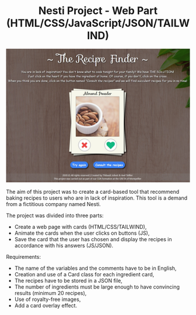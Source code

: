 <h1 align="center"> Nesti Project - Web Part (HTML/CSS/JavaScript/JSON/TAILWIND)</h1>

<p align="center">
<img src="https://github.com/Tibo30/JsNesti/blob/master/assets/pictures/img-readme.jpg">
</p>

<p>
The aim of this project was to create a card-based tool that recommend baking recipes to users who are in lack of inspiration. This tool is a demand from a fictitious company named Nesti.  
  
The project was divided into three parts:  
- Create a web page with cards (HTML/CSS/TAILWIND),  
- Animate the cards when the user clicks on buttons (JS),  
- Save the card that the user has chosen and display the recipes in accordance with his answers (JS/JSON).
  
Requirements:  
- The name of the variables and the comments have to be in English,
- Creation and use of a Card class for each ingredient card,
- The recipes have to be stored in a JSON file,
- The number of ingredients must be large enough to have convincing results (minimum 20 recipes),
- Use of royalty-free images,
- Add a card overlay effect.

 </p>
